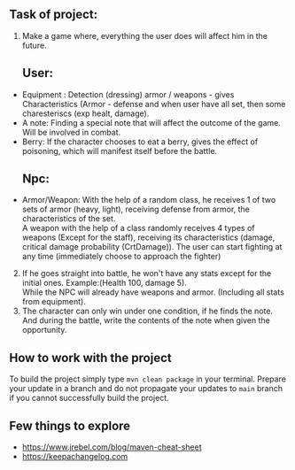 ## Task of project:

1. Make a game where, everything the user does will affect him in the future.
   ## User:
* Equipment :
  Detection (dressing) armor / weapons - gives Characteristics (Armor - defense and when user have all set, then some charesteriscs (exp healt, damage).
* A note:
  Finding a special note that will affect the outcome of the game. Will be involved in combat.
* Berry: If the character chooses to eat a berry,
  gives the effect of poisoning, which will manifest itself before the battle.
  ## Npc:
* Armor/Weapon:
  With the help of a random class, he receives 1 of two sets of armor (heavy, light), receiving defense from armor, the characteristics of the set.\
  A weapon with the help of a class randomly receives 4 types of weapons (Except for the staff), receiving its characteristics (damage, critical damage probability (CrtDamage)).
  The user can start fighting at any time (immediately choose to approach the fighter)
2. If he goes straight into battle, he won't have any stats except for the initial ones.
  Example:(Health 100, damage 5). \
  While the NPC will already have weapons and armor. (Including all stats from equipment).
3. The character can only win under one condition, if he finds the note.
   And during the battle, write the contents of the note when given the opportunity.

## How to work with the project

To build the project simply type `mvn clean package` in your terminal. Prepare your update in a branch and do not propagate your updates to `main` branch if you cannot successfully build the project.

## Few things to explore

- https://www.jrebel.com/blog/maven-cheat-sheet
- https://keepachangelog.com